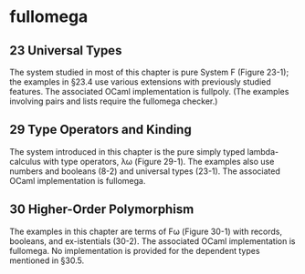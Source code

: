 fullomega
==========

23 Universal Types
------------------

The system studied in most of this chapter is pure System F (Figure 23-1); the examples in §23.4 use various extensions with previously studied features. The associated OCaml implementation is fullpoly. (The examples involving pairs and lists require the fullomega checker.)

29 Type Operators and Kinding
-----------------------------

The system introduced in this chapter is the pure simply typed lambda-calculus with type operators, λω (Figure 29-1). The examples also use numbers and booleans (8-2) and universal types (23-1). The associated OCaml implementation is fullomega.

30 Higher-Order Polymorphism
----------------------------

The examples in this chapter are terms of Fω (Figure 30-1) with records, booleans, and ex-istentials (30-2). The associated OCaml implementation is fullomega. No implementation is provided for the dependent types mentioned in §30.5.
